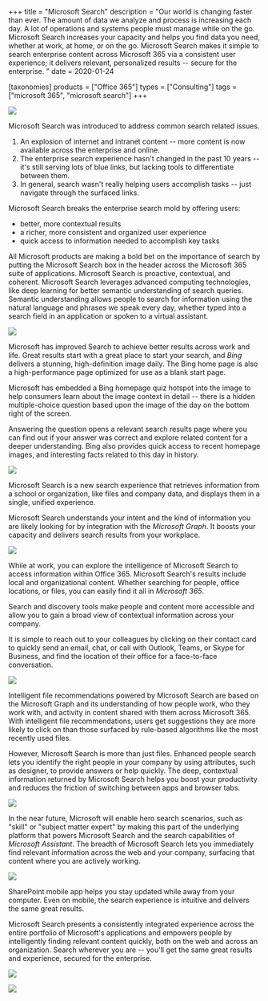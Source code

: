 +++
title = "Microsoft Search"
description = "Our world is changing faster than ever. The amount of data we analyze and process is increasing each day. A lot of operations and systems people must manage while on the go. Microsoft Search increases your capacity and helps you find data you need, whether at work, at home, or on the go. Microsoft Search makes it simple to search enterprise content across Microsoft 365 via a consistent user experience; it delivers relevant, personalized results -- secure for the enterprise. "
date = 2020-01-24

[taxonomies]
products = ["Office 365"]
types = ["Consulting"]
tags = ["microsoft 365", "microsoft search"]
+++

![](https://o365hq.com/images/670.png)

Microsoft Search was introduced to address common search related issues.

1.  An explosion of internet and intranet content -- more content is now
    available across the enterprise and online.
2.  The enterprise search experience hasn't changed in the past 10 years --
    it's still serving lots of blue links, but lacking tools to
    differentiate between them.
3.  In general, search wasn't really helping users accomplish tasks --
    just navigate through the surfaced links.

Microsoft Search breaks the enterprise search mold by offering users:

-   better, more contextual results
-   a richer, more consistent and organized user experience
-   quick access to information needed to accomplish key tasks

All Microsoft products are making a bold bet on the importance of search
by putting the Microsoft Search box in the header across the Microsoft
365 suite of applications. Microsoft Search is proactive, contextual,
and coherent. Microsoft Search leverages advanced computing technologies,
like deep learning for better semantic understanding of search queries.
Semantic understanding allows people to search for information using the
natural language and phrases we speak every day, whether typed into a
search field in an application or spoken to a virtual assistant.

![](https://o365hq.com/images/677.png)

Microsoft has improved Search to achieve better results across work and
life. Great results start with a great place to start your search, and
*Bing* delivers a stunning, high-definition image daily. The Bing home
page is also a high-performance page optimized for use as a blank start
page.

Microsoft has embedded a Bing homepage quiz hotspot into the image to
help consumers learn about the image context in detail -- there is a
hidden multiple-choice question based upon the image of the day on the
bottom right of the screen.

Answering the question opens a relevant search results page where you
can find out if your answer was correct and explore related content for a
deeper understanding. Bing also provides quick access to recent homepage
images, and interesting facts related to this day in history.

![](https://o365hq.com/images/678.png)

Microsoft Search is a new search experience that retrieves information
from a school or organization, like files and company data, and displays
them in a single, unified experience.

Microsoft Search understands your intent and the kind of information you
are likely looking for by integration with the *Microsoft Graph*. It
boosts your capacity and delivers search results from your workplace.

![](https://o365hq.com/images/672.png)

While at work, you can explore the intelligence of Microsoft Search to
access information within Office 365. Microsoft Search's results include
local and organizational content. Whether searching for people, office
locations, or files, you can easily find it all in *Microsoft 365*.

Search and discovery tools make people and content more accessible and
allow you to gain a broad view of contextual information across your
company.

It is simple to reach out to your colleagues by clicking on their
contact card to quickly send an email, chat, or call with Outlook,
Teams, or Skype for Business, and find the location of their office for
a face-to-face conversation.

![](https://o365hq.com/images/675.png)

Intelligent file recommendations powered by Microsoft Search are based
on the Microsoft Graph and its understanding of how people work, who
they work with, and activity in content shared with them across
Microsoft 365. With intelligent file recommendations, users get
suggestions they are more likely to click on than those surfaced by
rule-based algorithms like the most recently used files.

However, Microsoft Search is more than just files. Enhanced people
search lets you identify the right people in your company by using
attributes, such as designer, to provide answers or help quickly. The
deep, contextual information returned by Microsoft Search helps you boost
your productivity and reduces the friction of switching between apps and
browser tabs.

![](https://o365hq.com/images/674.png)

In the near future, Microsoft will enable hero search scenarios, such as
"skill" or "subject matter expert" by making this part of the underlying
platform that powers Microsoft Search and the search capabilities of
*Microsoft Assistant*. The breadth of Microsoft Search lets you
immediately find relevant information across the web and your company,
surfacing that content where you are actively working.

![](https://o365hq.com/images/676.png)

SharePoint mobile app helps you stay updated while away from your
computer. Even on mobile, the search experience is intuitive and
delivers the same great results.

Microsoft Search presents a consistently integrated experience across
the entire portfolio of Microsoft's applications and empowers people by
intelligently finding relevant content quickly, both on the web and
across an organization. Search wherever you are -- you'll get the same
great results and experience, secured for the enterprise.

![](https://o365hq.com/images/671.png)

![](https://o365hq.com/images/673.png)
